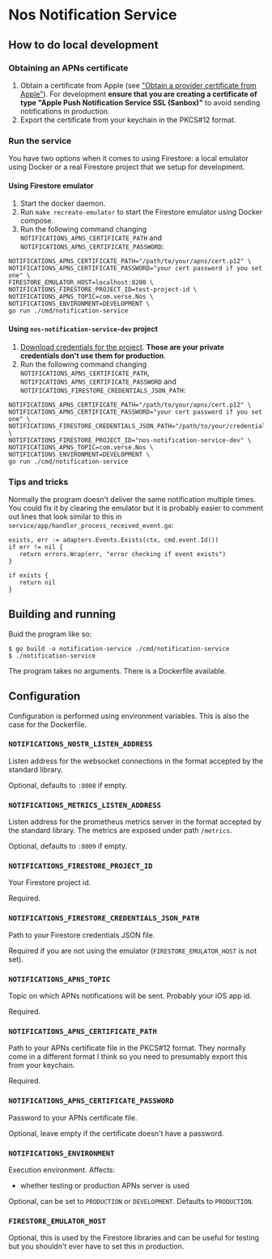 # Nos Notification Service

## How to do local development

### Obtaining an APNs certificate

1. Obtain a certificate from Apple (see ["Obtain a provider certificate from Apple"][get-apns-cert]). For development **ensure that you are creating a certificate of type "Apple Push Notification Service SSL (Sanbox)"** to avoid sending notifications in production.
2. Export the certificate from your keychain in the PKCS#12 format.

### Run the service

You have two options when it comes to using Firestore: a local emulator using
Docker or a real Firestore project that we setup for development.

#### Using Firestore emulator

1. Start the docker daemon.
2. Run `make recreate-emulator` to start the Firestore emulator using Docker compose.
3. Run the following command changing `NOTIFICATIONS_APNS_CERTIFICATE_PATH` and `NOTIFICATIONS_APNS_CERTIFICATE_PASSWORD`:

```
NOTIFICATIONS_APNS_CERTIFICATE_PATH="/path/to/your/apns/cert.p12" \
NOTIFICATIONS_APNS_CERTIFICATE_PASSWORD="your cert password if you set one" \
FIRESTORE_EMULATOR_HOST=localhost:8200 \
NOTIFICATIONS_FIRESTORE_PROJECT_ID=test-project-id \
NOTIFICATIONS_APNS_TOPIC=com.verse.Nos \
NOTIFICATIONS_ENVIRONMENT=DEVELOPMENT \
go run ./cmd/notification-service
```

#### Using `nos-notification-service-dev` project

1. [Download credentials for the project][get-firebase-credentials]. **Those are your private credentials don't use them for production**.
2. Run the following command changing `NOTIFICATIONS_APNS_CERTIFICATE_PATH`, `NOTIFICATIONS_APNS_CERTIFICATE_PASSWORD` and `NOTIFICATIONS_FIRESTORE_CREDENTIALS_JSON_PATH`:

```
NOTIFICATIONS_APNS_CERTIFICATE_PATH="/path/to/your/apns/cert.p12" \
NOTIFICATIONS_APNS_CERTIFICATE_PASSWORD="your cert password if you set one" \
NOTIFICATIONS_FIRESTORE_CREDENTIALS_JSON_PATH="/path/to/your/credentials/file.json" \
NOTIFICATIONS_FIRESTORE_PROJECT_ID="nos-notification-service-dev" \
NOTIFICATIONS_APNS_TOPIC=com.verse.Nos \
NOTIFICATIONS_ENVIRONMENT=DEVELOPMENT \
go run ./cmd/notification-service
```

### Tips and tricks

Normally the program doesn't deliver the same notification multiple times. You
could fix it by clearing the emulator but it is probably easier to comment out
lines that look similar to this in
`service/app/handler_process_received_event.go`:

```
exists, err := adapters.Events.Exists(ctx, cmd.event.Id())
if err != nil {
   return errors.Wrap(err, "error checking if event exists")
}

if exists {
   return nil
}
```


## Building and running

Buid the program like so:

    $ go build -o notification-service ./cmd/notification-service
    $ ./notification-service

The program takes no arguments. There is a Dockerfile available.

## Configuration

Configuration is performed using environment variables. This is also the case
for the Dockerfile.

### `NOTIFICATIONS_NOSTR_LISTEN_ADDRESS`

Listen address for the websocket connections in the format accepted by the
standard library.

Optional, defaults to `:8008` if empty.

### `NOTIFICATIONS_METRICS_LISTEN_ADDRESS`

Listen address for the prometheus metrics server in the format accepted by the
standard library. The metrics are exposed under path `/metrics`.

Optional, defaults to `:8009` if empty.

### `NOTIFICATIONS_FIRESTORE_PROJECT_ID`

Your Firestore project id.

Required.

### `NOTIFICATIONS_FIRESTORE_CREDENTIALS_JSON_PATH`

Path to your Firestore credentials JSON file.

Required if you are not using the emulator (`FIRESTORE_EMULATOR_HOST` is not set).

### `NOTIFICATIONS_APNS_TOPIC`

Topic on which APNs notifications will be sent. Probably your iOS app id.

Required.

### `NOTIFICATIONS_APNS_CERTIFICATE_PATH`

Path to your APNs certificate file in the PKCS#12 format. They normally come in
a different format I think so you need to presumably export this from your
keychain.

Required.

### `NOTIFICATIONS_APNS_CERTIFICATE_PASSWORD`

Password to your APNs certificate file.

Optional, leave empty if the certificate doesn't have a password.

### `NOTIFICATIONS_ENVIRONMENT`

Execution environment. Affects:
- whether testing or production APNs server is used

Optional, can be set to `PRODUCTION` or `DEVELOPMENT`. Defaults to `PRODUCTION`.


### `FIRESTORE_EMULATOR_HOST`

Optional, this is used by the Firestore libraries and can be useful for testing
but you shouldn't ever have to set this in production.


[get-apns-cert]: https://developer.apple.com/documentation/usernotifications/setting_up_a_remote_notification_server/establishing_a_certificate-based_connection_to_apns#2947597
[get-firebase-credentials]: https://firebase.google.com/docs/admin/setup#initialize_the_sdk_in_non-google_environments
